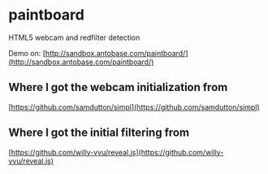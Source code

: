 paintboard
==========

HTML5 webcam and redfilter detection

Demo on: [http://sandbox.antobase.com/paintboard/](http://sandbox.antobase.com/paintboard/)

## Where I got the webcam initialization from

[https://github.com/samdutton/simpl](https://github.com/samdutton/simpl)

## Where I got the initial filtering from

[https://github.com/willy-vvu/reveal.js](https://github.com/willy-vvu/reveal.js)